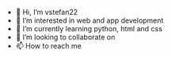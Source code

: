 - 👋 Hi, I’m vstefan22
- 👀 I’m interested in web and app development
- 🌱 I’m currently learning python, html and css
- 💞️ I’m looking to collaborate on 
- 📫 How to reach me 

<!---
vstefan22/vstefan22 is a ✨ special ✨ repository because its `README.md` (this file) appears on your GitHub profile.
You can click the Preview link to take a look at your changes.
--->
